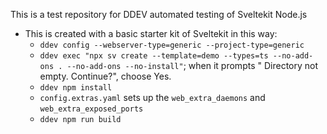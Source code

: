 This is a test repository for DDEV automated testing of Sveltekit Node.js

* This is created with a basic starter kit of Sveltekit in this way:
  * `ddev config --webserver-type=generic --project-type=generic`
  * `ddev exec "npx sv create --template=demo --types=ts --no-add-ons . --no-add-ons --no-install"`; when it prompts " Directory not empty. Continue?", choose Yes.
  * `ddev npm install`
  * `config.extras.yaml` sets up the `web_extra_daemons` and `web_extra_exposed_ports`
  * `ddev npm run build`

